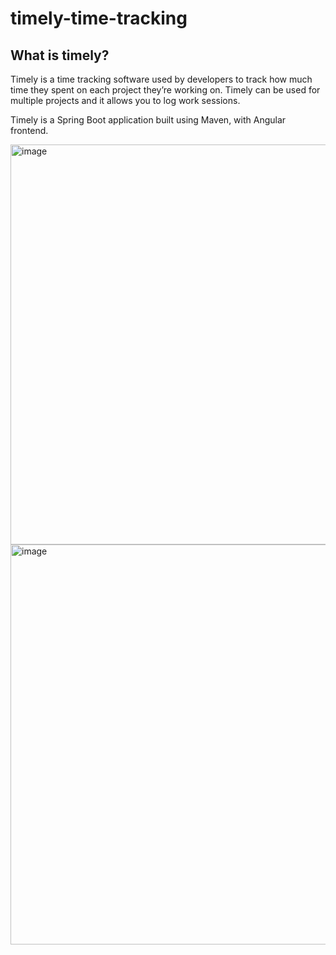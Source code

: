 # timely-time-tracking
## What is timely?
Timely is a time tracking software used by developers to track how much time they spent on
each project they’re working on. Timely can be used for multiple projects and it allows you to
log work sessions.

Timely is a Spring Boot application built using Maven, with Angular frontend.

<img width="640" alt="image" src="https://user-images.githubusercontent.com/80581909/195917272-dde3f989-0665-46e3-b5f2-dbb5d9d29255.png">
<img width="640" alt="image" src="https://user-images.githubusercontent.com/80581909/195917813-c149c065-96ef-4b8e-8040-aa9cf81d8c17.png">


